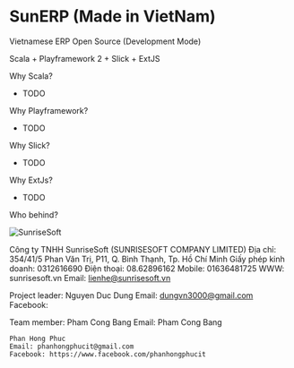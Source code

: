 SunERP (Made in VietNam)
======

Vietnamese ERP Open Source (Development Mode)

Scala + Playframework 2 + Slick + ExtJS

Why Scala?
- TODO

Why Playframework?
- TODO

Why Slick?
- TODO

Why ExtJs?
- TODO

Who behind?

![SunriseSoft](https://raw.github.com/dungvn3000/sunerp/master/logo.png "SunriseSoft")

Công ty TNHH SunriseSoft (SUNRISESOFT COMPANY LIMITED)
    Địa chỉ: 354/41/5 Phan Văn Trị, P11, Q. Bình Thạnh, Tp. Hồ Chí Minh
    Giấy phép kinh doanh: 0312616690
    Điện thoại: 08.62896162
    Mobile: 01636481725
    WWW: sunrisesoft.vn
    Email: lienhe@sunrisesoft.vn

Project leader:
    Nguyen Duc Dung
    Email: dungvn3000@gmail.com
    Facebook:

Team member:
    Pham Cong Bang
    Email: Pham Cong Bang

    Phan Hong Phuc
    Email: phanhongphucit@gmail.com
    Facebook: https://www.facebook.com/phanhongphucit